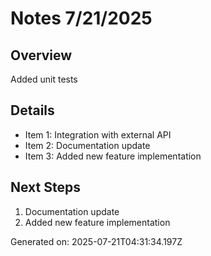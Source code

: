 # Notes 7/21/2025

## Overview
Added unit tests

## Details
- Item 1: Integration with external API
- Item 2: Documentation update
- Item 3: Added new feature implementation

## Next Steps
1. Documentation update
2. Added new feature implementation

Generated on: 2025-07-21T04:31:34.197Z
